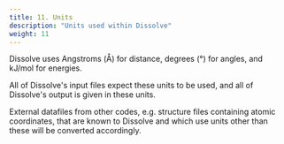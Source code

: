 ```yaml
---
title: 11. Units
description: "Units used within Dissolve"
weight: 11
---
```


Dissolve uses Angstroms (&#8491;) for distance, degrees (&deg;) for angles, and kJ/mol for energies.

All of Dissolve's input files expect these units to be used, and all of Dissolve's output is given in these units.

External datafiles from other codes, e.g. structure files containing atomic coordinates, that are known to Dissolve and which use units other than these will be converted accordingly.
